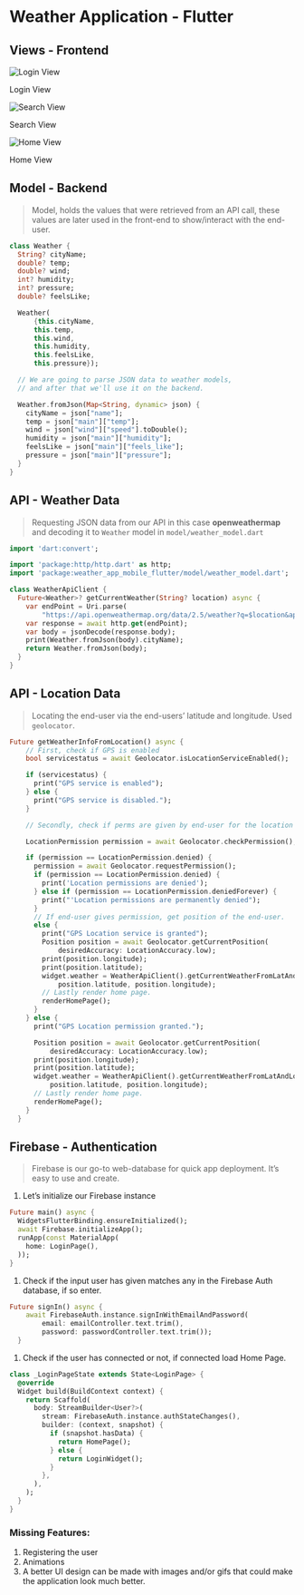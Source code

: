 # Weather Application - Flutter

## Views - Frontend

![Login View](imagesREADME/Untitled.png)

Login View

![Search View](imagesREADME/Untitled%201.png)

Search View

![Home View](imagesREADME/Untitled%202.png)

Home View

## Model - Backend

> Model, holds the values that were retrieved from an API call, these values are later used in the front-end to show/interact with the end-user.

```dart
class Weather {
  String? cityName;
  double? temp;
  double? wind;
  int? humidity;
  int? pressure;
  double? feelsLike;

  Weather(
      {this.cityName,
      this.temp,
      this.wind,
      this.humidity,
      this.feelsLike,
      this.pressure});

  // We are going to parse JSON data to weather models,
  // and after that we'll use it on the backend.

  Weather.fromJson(Map<String, dynamic> json) {
    cityName = json["name"];
    temp = json["main"]["temp"];
    wind = json["wind"]["speed"].toDouble();
    humidity = json["main"]["humidity"];
    feelsLike = json["main"]["feels_like"];
    pressure = json["main"]["pressure"];
  }
}
```

## API - Weather Data

> Requesting JSON data from our API in this case **openweathermap** and decoding it to `Weather` model in `model/weather_model.dart`

```dart
import 'dart:convert';

import 'package:http/http.dart' as http;
import 'package:weather_app_mobile_flutter/model/weather_model.dart';

class WeatherApiClient {
  Future<Weather>? getCurrentWeather(String? location) async {
    var endPoint = Uri.parse(
        "https://api.openweathermap.org/data/2.5/weather?q=$location&appid=9831b85e6410d2ae724f4f85ddbbde84&units=metric");
    var response = await http.get(endPoint);
    var body = jsonDecode(response.body);
    print(Weather.fromJson(body).cityName);
    return Weather.fromJson(body);
  }
}
```

## API - Location Data

> Locating the end-user via the end-users’ latitude and longitude. Used `geolocator`.

```dart
Future getWeatherInfoFromLocation() async {
    // First, check if GPS is enabled
    bool servicestatus = await Geolocator.isLocationServiceEnabled();

    if (servicestatus) {
      print("GPS service is enabled");
    } else {
      print("GPS service is disabled.");
    }

    // Secondly, check if perms are given by end-user for the location

    LocationPermission permission = await Geolocator.checkPermission();

    if (permission == LocationPermission.denied) {
      permission = await Geolocator.requestPermission();
      if (permission == LocationPermission.denied) {
        print('Location permissions are denied');
      } else if (permission == LocationPermission.deniedForever) {
        print("'Location permissions are permanently denied");
      }
      // If end-user gives permission, get position of the end-user.
      else {
        print("GPS Location service is granted");
        Position position = await Geolocator.getCurrentPosition(
            desiredAccuracy: LocationAccuracy.low);
        print(position.longitude);
        print(position.latitude);
        widget.weather = WeatherApiClient().getCurrentWeatherFromLatAndLon(
            position.latitude, position.longitude);
        // Lastly render home page.
        renderHomePage();
      }
    } else {
      print("GPS Location permission granted.");

      Position position = await Geolocator.getCurrentPosition(
          desiredAccuracy: LocationAccuracy.low);
      print(position.longitude);
      print(position.latitude);
      widget.weather = WeatherApiClient().getCurrentWeatherFromLatAndLon(
          position.latitude, position.longitude);
      // Lastly render home page.
      renderHomePage();
    }
  }
```

## Firebase - Authentication

> Firebase is our go-to web-database for quick app deployment. It’s easy to use and create.

1. Let’s initialize our Firebase instance

```dart
Future main() async {
  WidgetsFlutterBinding.ensureInitialized();
  await Firebase.initializeApp();
  runApp(const MaterialApp(
    home: LoginPage(),
  ));
}
```

1. Check if the input user has given matches any in the Firebase Auth database, if so enter.

```dart
Future signIn() async {
    await FirebaseAuth.instance.signInWithEmailAndPassword(
        email: emailController.text.trim(),
        password: passwordController.text.trim());
  }
```

1. Check if the user has connected or not, if connected load Home Page.

```dart
class _LoginPageState extends State<LoginPage> {
  @override
  Widget build(BuildContext context) {
    return Scaffold(
      body: StreamBuilder<User?>(
        stream: FirebaseAuth.instance.authStateChanges(),
        builder: (context, snapshot) {
          if (snapshot.hasData) {
            return HomePage();
          } else {
            return LoginWidget();
          }
        },
      ),
    );
  }
}
```

### Missing Features:

1. Registering the user
2. Animations
3. A better UI design can be made with images and/or gifs that could make the application look much better.
